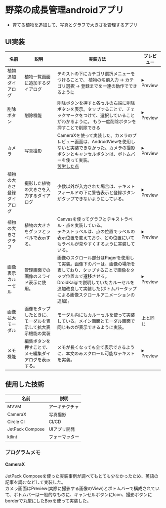 # 野菜の成長管理androidアプリ

- 育てる植物を追加して、写真とグラフで大きさを管理するアプリ

## UI実装

|名前                      |説明                                                        |実装方法                                                                                                                                                                                                                                                   |プレビュー                                                                                                                                                                                |
|--------------------------|------------------------------------------------------------|-----------------------------------------------------------------------------------------------------------------------------------------------------------------------------------------------------------------------------------------------------------|------------------------------------------------------------------------------------------------------------------------------------------------------------------------------------------|
|植物追加ダイアログ        |植物一覧画面に追加するダイアログ                            |テキストの下にカテゴリ選択メニューをつけることで、 植物の名前入力 -> カテゴリ選択 -> 登録までを一連の動作でできるように                                                                                                                                    |<details> <summary>Preview</summary> <img width="300dp" src="./others/firstScreenDialog.png"/> </details>                                                                                 |
|削除ボタン                |削除機能                                                    |削除ボタンを押すと各セルの右端に削除ボタンを表示。タップすることで、チェックマークをつけて、選択していることがわかるように。  もう一度削除ボタンを押すことで削除できる                                                                                     |<details> <summary>Preview</summary> <img width="300dp" src="./others/firstScreenDelete.png" /> </details>                                                                                |
|カメラ                    |写真撮影                                                    |CameraXを使って実装した。カメラのプレビュー画面は、AndroidViewを使用しないと実装できなかった。カメラの撮影ボタンとキャンセルボタンは、ボトムバーを使って実装。<br> [苦労した点](#camerax)                                                                  |<details> <summary>Preview</summary> <img width="300dp" src="./others/takePicScreenCameraX.png" /> <img width="300dp" src="./others/takePicScreenPreview.png"/> </details>                |
|植物の大きさ登録ダイアログ|撮影した植物の大きさを入力するダイアログ                    |少数以外が入力された場合は、テキストフィールドの下に警告表示と登録ボタンがタップできないようにしている。                                                                                                                                                   |<details> <summary>Preview</summary> <img width="300dp" src="./others/takePicScreenError.png" /> </details>                                                                               |
|植物の大きさグラフ        |植物の大きさをグラフとラベルで表示する。                    |Canvasを使ってグラフとテキストラベル・点を実装している。<br>テキストラベルは、点の位置でラベルの表示位置を変えており、どの位置にいてもラベルが見やすくするように実装している。                                                                             |<details> <summary>Preview</summary> <img width="300dp" src="./others/manageScreenView.png" /> </details>                                                                                 |
|画像表示カルーセル        |管理画面での画像のスライド表示に使用。                      |画像のスクロール部分はPagerを使用して実装。画像下のバーは、画像の場所を表しており、タップすることで画像をタップ位置まで遷移させる。<br>DroidKaigiで説明していたカルーセルを追加改良して実装した(ボトムバータップによる画像スクロールアニメーションの追加)。|<details> <summary>Preview</summary> <video controls src="https://github.com/ghtoui/vegegrowth_android/assets/92294389/e44af87b-95b9-46c3-994e-4932aeb07bc9" muted="false"></video> </details>                                                            |
|画像拡大モーダル          |画像をタップしたときに、モーダルを表示して拡大表示機能の実装|モーダル内にもカルーセルを使って実装している。メイン画面とモーダル画面で同じものが表示できるように実装。                                                                                                                                                   |上と同じ                                                                                                                                                                                  |
|メモ機能                  |編集ボタンを押すことで、メモ編集ダイアログを表示する。      |メモが長くなっても全て表示できるように、本文のみスクロール可能なテキストを実装。                                                                                                                                                                           |<details> <summary>Preview</summary> <video controls src="https://github.com/ghtoui/vegegrowth_android/assets/92294389/d3995a3a-88f8-4f3f-a0eb-c4308f164b20" muted="false"></video> </details>|

## 使用した技術

|名前           |説明          |
|---------------|--------------|
|MVVM           |アーキテクチャ|
|CameraX        |写真撮影      |
|Circle CI      |CI/CD         |
|JetPack Compose|UIアプリ開発  |
|ktlint         |フォーマッター|

### プログラムメモ

#### CameraX

JetPack Composeを使った実装事例が調べてもとても少なかったため、英語の記事を読むなどして実装した。  
カメラ画面はPreview(実際に撮影する画像のView)とボトムバーで構成されていて、ボトムバーは一般的なものに、キャンセルボタンにIcon、撮影ボタンにborderで丸型にしたBoxを使って実装した。
